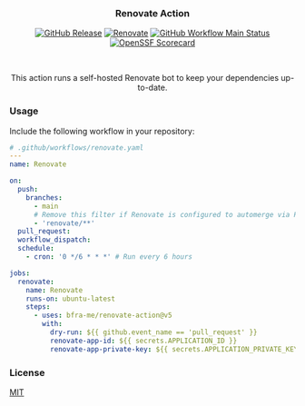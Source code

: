 <h3 align="center">
  <img alt="transparent" src="https://raw.githubusercontent.com/catppuccin/catppuccin/main/assets/misc/transparent.png" height="30" width="0px"/>
  Renovate Action
  <img alt="transparent" src="https://raw.githubusercontent.com/catppuccin/catppuccin/main/assets/misc/transparent.png" height="30" width="0px"/>
</h3>

<p align="center">
  <a href="https://github.com/bfra-me/renovate-action/releases/latest" title="Latest Release on GitHub"><img alt="GitHub Release" src="https://img.shields.io/github/v/release/bfra-me/renovate-action?sort=semver&style=for-the-badge&logo=github&label=release"></a>
  <a href="https://github.com/renovatebot/renovate/releases/tag/39.69.2" title="Renovate release"><img alt="Renovate" src="https://img.shields.io/badge/dynamic/yaml?url=https%3A%2F%2Fraw.githubusercontent.com%2Fbfra-me%2Frenovate-action%2Fmain%2Faction.yaml&query=%24.runs.steps.1.env.RENOVATE_VERSION&style=for-the-badge&logo=renovate&label=renovate&color=377D9D"></a>
  <a href="https://github.com/bfra-me/renovate-action/actions?query=workflow%main" title="Search GitHub Actions for Main workflow runs" ><img alt="GitHub Workflow Main Status" src="https://img.shields.io/github/actions/workflow/status/bfra-me/renovate-action/main.yaml?branch=main&style=for-the-badge&logo=github%20actions&logoColor=white&label=main"></a>
  <a href="https://securityscorecards.dev/viewer/?uri=github.com/bfra-me/renovate-action" title="View OpenSSF Scorecard"><img alt="OpenSSF Scorecard" src="https://api.securityscorecards.dev/projects/github.com/bfra-me/renovate-action/badge?style=for-the-badge"></a>
</p>

&nbsp;

<p align="center">
  This action runs a self-hosted Renovate bot to keep your dependencies up-to-date.
</p>

### Usage

Include the following workflow in your repository:

```yaml
# .github/workflows/renovate.yaml
---
name: Renovate

on:
  push:
    branches:
      - main
      # Remove this filter if Renovate is configured to automerge via PR
      - 'renovate/**'
  pull_request:
  workflow_dispatch:
  schedule:
    - cron: '0 */6 * * *' # Run every 6 hours

jobs:
  renovate:
    name: Renovate
    runs-on: ubuntu-latest
    steps:
      - uses: bfra-me/renovate-action@v5
        with:
          dry-run: ${{ github.event_name == 'pull_request' }}
          renovate-app-id: ${{ secrets.APPLICATION_ID }}
          renovate-app-private-key: ${{ secrets.APPLICATION_PRIVATE_KEY }}
```

### License

[MIT](LICENSE.md)
